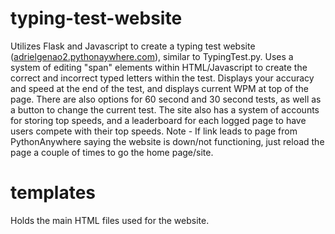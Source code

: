 # typing-test-website
Utilizes Flask and Javascript to create a typing test website ([adrielgenao2.pythonaywhere.com](https://adrielgenao2.pythonanywhere.com)), similar to TypingTest.py. Uses a system of editing "span" elements within HTML/Javascript to create the correct and incorrect typed letters within the test. Displays your accuracy and speed at the end of the test, and displays current WPM at top of the page. There are also options for 60 second and 30 second tests, as well as a button to change the current test. The site also has a system of accounts for storing top speeds, and a leaderboard for each logged page to have users compete with their top speeds.
Note - If link leads to page from PythonAnywhere saying the website is down/not functioning, just reload the page a couple of times to go the home page/site.
# templates
Holds the main HTML files used for the website.

